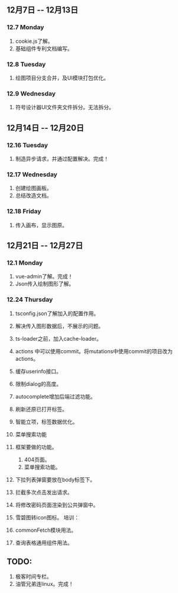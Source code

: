 ## 12月7日 -- 12月13日

### 12.7 Monday
1. cookie.js了解。
2. 基础组件专利文档编写。 

### 12.8 Tuesday
1. 绘图项目分支合并，及UI模块打包优化。

### 12.9 Wednesday
1. 符号设计器UI文件夹文件拆分。无法拆分。

## 12月14日 -- 12月20日

### 12.16 Tuesday
1. 制造异步请求，并通过配置解决。完成！

### 12.17 Wednesday
1. 创建绘图画板。
2. 总结改造文档。

### 12.18 Friday
1. 传入画布，显示图原。

## 12月21日 -- 12月27日

### 12.1 Monday
1. vue-admin了解。完成！
2. Json传入绘制图形了解。

### 12.24 Thursday
1. tsconfig.json了解加入的配置作用。
2. 解决传入图形数据后，不展示的问题。
3. ts-loader之前，加入cache-loader。

1. actions 中可以使用commit。将mutations中使用commit的项目改为actions。
1. 缓存userinfo接口。
1. 限制dialog的高度。
1. autocomplete增加后端过滤功能。
1. 刷新还原已打开标签。
1. 智能立项，标签数据优化。
1. 菜单搜索功能
1. 框架要做的功能。
   1. 404页面。
   2. 菜单搜索功能。
1. 下拉列表弹窗要放在body标签下。
1. 拦截多次点击发出请求。
1. 将修改密码页面渲染到公共弹窗中。
1. 雪碧图转icon图标。
培训：
1. commonFetch模块用法。
2. 查询表格通用组件用法。

## TODO:
1. 极客时间专栏。
2. 油管兄弟连linux。完成！

